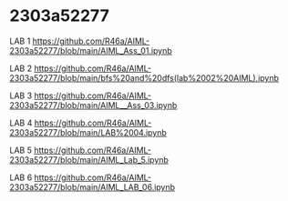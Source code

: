 # 2303a52277

LAB 1
https://github.com/R46a/AIML-2303a52277/blob/main/AIML_Ass_01.ipynb

LAB 2
https://github.com/R46a/AIML-2303a52277/blob/main/bfs%20and%20dfs(lab%2002%20AIML).ipynb

LAB 3
https://github.com/R46a/AIML-2303a52277/blob/main/AIML__Ass_03.ipynb

LAB 4
https://github.com/R46a/AIML-2303a52277/blob/main/LAB%2004.ipynb

LAB 5
https://github.com/R46a/AIML-2303a52277/blob/main/AIML_Lab_5.ipynb

LAB 6
https://github.com/R46a/AIML-2303a52277/blob/main/AIML_LAB_06.ipynb
